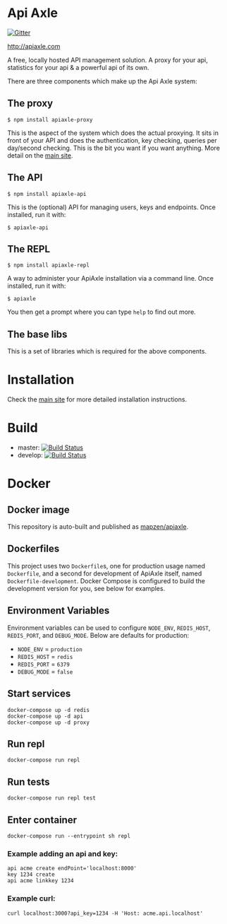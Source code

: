 # Api Axle

[![Gitter](https://badges.gitter.im/Join%20Chat.svg)](https://gitter.im/apiaxle/apiaxle?utm_source=badge&utm_medium=badge&utm_campaign=pr-badge&utm_content=badge)

http://apiaxle.com

A free, locally hosted API management solution. A proxy for your api,
statistics for your api & a powerful api of its own.

There are three components which make up the Api Axle system:

## The proxy

    $ npm install apiaxle-proxy

This is the aspect of the system which does the actual proxying. It
sits in front of your API and does the authentication, key checking,
queries per day/second checking. This is the bit you want if you want
anything. More detail on the [main site](http://apiaxle.com).

## The API

    $ npm install apiaxle-api

This is the (optional) API for managing users, keys and
endpoints. Once installed, run it with:

    $ apiaxle-api

## The REPL

    $ npm install apiaxle-repl

A way to administer your ApiAxle installation via a command line. Once
installed, run it with:

    $ apiaxle

You then get a prompt where you can type `help` to find out more.

## The base libs

This is a set of libraries which is required for the above components.

# Installation

Check the [main site](http://apiaxle.com) for more detailed
installation instructions.

# Build

* master: [![Build Status](https://secure.travis-ci.org/apiaxle/apiaxle.png?branch=master)](http://travis-ci.org/apiaxle/apiaxle)
* develop: [![Build Status](https://secure.travis-ci.org/apiaxle/apiaxle.png?branch=develop)](http://travis-ci.org/apiaxle/apiaxle)

# Docker

## Docker image
This repository is auto-built and published as
[mapzen/apiaxle](https://hub.docker.com/r/mapzen/apiaxle/).

## Dockerfiles
This project uses two `Dockerfile`s, one for production usage named `Dockerfile`,
and a second for development of ApiAxle itself, named `Dockerfile-development`.
Docker Compose is configured to build the development version for you, see
below for examples.

## Environment Variables
Environment variables can be used to configure `NODE_ENV`, `REDIS_HOST`,
`REDIS_PORT`, and `DEBUG_MODE`. Below are defaults for production:

 - `NODE_ENV` = `production`
 - `REDIS_HOST` = `redis`
 - `REDIS_PORT` = `6379`
 - `DEBUG_MODE` = `false`

## Start services
```
docker-compose up -d redis
docker-compose up -d api
docker-compose up -d proxy
```

## Run repl
```
docker-compose run repl
```

## Run tests
```
docker-compose run repl test
```

## Enter container
```
docker-compose run --entrypoint sh repl
```

### Example adding an api and key:
```
api acme create endPoint='localhost:8000'
key 1234 create
api acme linkkey 1234
```

### Example curl:
```
curl localhost:3000?api_key=1234 -H 'Host: acme.api.localhost'
```
